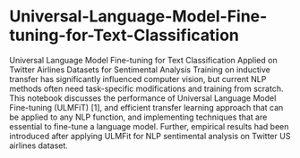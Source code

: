 # Universal-Language-Model-Fine-tuning-for-Text-Classification
Universal Language Model Fine-tuning for Text Classification Applied on Twitter Airlines Datasets for Sentimental Analysis
Training on inductive transfer has significantly influenced computer vision, but current NLP methods often need task-specific modifications and training from scratch. This notebook discusses the performance of Universal Language Model Fine-tuning (ULMFiT) [1], and efficient transfer learning approach that can be applied to any NLP function, and implementing techniques that are essential to fine-tune a language model. Further, empirical results had been introduced after applying ULMFit for NLP sentimental analysis on Twitter US airlines dataset.
